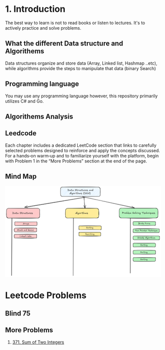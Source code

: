 # 1. Introduction

The best way to learn is not to read books or listen to lectures. It's to actively practice and solve problems.

## What the different Data structure and Algorithems

Data structures organize and store data (Array, Linked list, Hashmap ..etc), while algorithms provide the steps to manipulate that data (binary Search)

## Programming language

You may use any programming language however, this repository primarily utilizes C# and Go.

## Algorithems Analysis

## Leedcode

Each chapter includes a dedicated LeetCode section that links to carefully selected problems designed to reinforce and apply the concepts discussed. For a hands‑on warm‑up and to familiarize yourself with the platform, begin with Problem 1 in the “More Problems” section at the end of the page.

## Mind Map

![Mind map](img-1.png)

# Leetcode Problems

## Blind 75

## More Problems

1. [371. Sum of Two Integers](https://leetcode.com/problems/sum-of-two-integers/description/)
